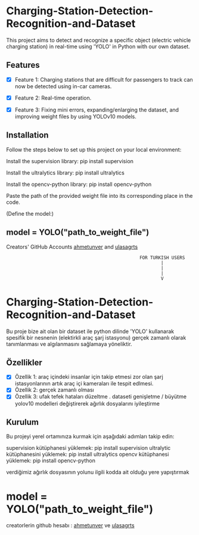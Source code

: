 # Charging-Station-Detection-Recognition-and-Dataset
This project aims to detect and recognize a specific object (electric vehicle charging station) in real-time using 'YOLO' in Python with our own dataset.

## Features
- [X] Feature 1: Charging stations that are difficult for passengers to track can now be detected using in-car cameras.
- [X] Feature 2: Real-time operation.
- [X] Feature 3:  Fixing mini errors, expanding/enlarging the dataset, and improving weight files by using YOLOv10 models.


## Installation

Follow the steps below to set up this project on your local environment:

Install the supervision library: pip install supervision

Install the ultralytics library: pip install ultralytics

Install the opencv-python library: pip install opencv-python



Paste the path of the provided weight file into its corresponding place in the code.

(Define the model:)
## model = YOLO("path_to_weight_file")

Creators' GitHub Accounts
[ahmetunver](https://github.com/ahmetunver)
and
[ulasagrts](https://github.com/ulasagrts)

                                                      FOR TURKISH USERS
                                                              |
                                                              |
                                                              |
                                                              V


# Charging-Station-Detection-Recognition-and-Dataset
Bu proje bize ait olan bir dataset ile python dilinde 'YOLO' kullanarak spesifik bir nesnenin (elektirkli araç şarj istasyonu) gerçek zamanlı olarak tanımlanması ve algılanmasını sağlamaya yöneliktir.


## Özellikler
- [X] Özellik 1: araç içindeki insanlar için takip etmesi zor olan şarj istasyonlarının artık araç içi kameraları ile tespit edlmesi.
- [X] Özellik 2: gerçek zamanlı olması
- [X] Özellik 3: ufak tefek hataları düzeltme . dataseti genişletme / büyütme yolov10 modelleri değiştirerek ağırlık dosyalarını iyileştirme

## Kurulum
Bu projeyi yerel ortamınıza kurmak için aşağıdaki adımları takip edin:

supervision kütüphanesi yüklemek: pip install supervision
ultralytic kütüphanesini yüklemek: pip install ultralytics
opencv kütüphanesi yüklemek: pip install opencv-python

verdiğimiz ağırlık dosyasının yolunu ilgili kodda ait olduğu yere yapıştırmak
# model = YOLO("path_to_weight_file")



creatorlerin github hesabı :
[ahmetunver](https://github.com/ahmetunver)
ve
[ulasagrts](https://github.com/ulasagrts)
